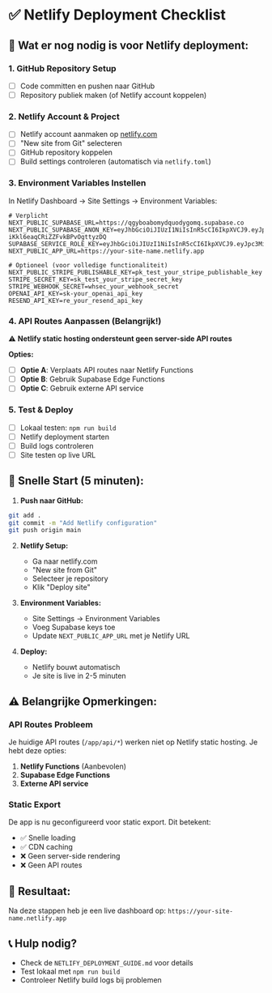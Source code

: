 # ✅ Netlify Deployment Checklist

## 🎯 **Wat er nog nodig is voor Netlify deployment:**

### 1. **GitHub Repository Setup**
- [ ] Code committen en pushen naar GitHub
- [ ] Repository publiek maken (of Netlify account koppelen)

### 2. **Netlify Account & Project**
- [ ] Netlify account aanmaken op [netlify.com](https://netlify.com)
- [ ] "New site from Git" selecteren
- [ ] GitHub repository koppelen
- [ ] Build settings controleren (automatisch via `netlify.toml`)

### 3. **Environment Variables Instellen**
In Netlify Dashboard → Site Settings → Environment Variables:

```env
# Verplicht
NEXT_PUBLIC_SUPABASE_URL=https://qgyboabomydquodygomq.supabase.co
NEXT_PUBLIC_SUPABASE_ANON_KEY=eyJhbGciOiJIUzI1NiIsInR5cCI6IkpXVCJ9.eyJpc3MiOiJzdXBhYmFzZSIsInJlZiI6InFneWJvYWJvbXlkcXVvZHlnb21xIiwicm9sZSI6ImFub24iLCJpYXQiOjE3NTUyNjQ5NTAsImV4cCI6MjA3MDg0MDk1MH0.K53Ufks0Jw8h8ky-iKkl6eaqCRiZZFvkBPvOgttyzDQ
SUPABASE_SERVICE_ROLE_KEY=eyJhbGciOiJIUzI1NiIsInR5cCI6IkpXVCJ9.eyJpc3MiOiJzdXBhYmFzZSIsInJlZiI6InFneWJvYWJvbXlkcXVvZHlnb21xIiwicm9sZSI6InNlcnZpY2Vfcm9sZSIsImlhdCI6MTc1NTI2NDk1MCwiZXhwIjoyMDcwODQwOTUwfQ.sSUH2MIL7vVukSwuV4CVxlcGU_u4V8nNpkR3WvSokw4
NEXT_PUBLIC_APP_URL=https://your-site-name.netlify.app

# Optioneel (voor volledige functionaliteit)
NEXT_PUBLIC_STRIPE_PUBLISHABLE_KEY=pk_test_your_stripe_publishable_key
STRIPE_SECRET_KEY=sk_test_your_stripe_secret_key
STRIPE_WEBHOOK_SECRET=whsec_your_webhook_secret
OPENAI_API_KEY=sk-your_openai_api_key
RESEND_API_KEY=re_your_resend_api_key
```

### 4. **API Routes Aanpassen (Belangrijk!)**
⚠️ **Netlify static hosting ondersteunt geen server-side API routes**

**Opties:**
- [ ] **Optie A**: Verplaats API routes naar Netlify Functions
- [ ] **Optie B**: Gebruik Supabase Edge Functions
- [ ] **Optie C**: Gebruik externe API service

### 5. **Test & Deploy**
- [ ] Lokaal testen: `npm run build`
- [ ] Netlify deployment starten
- [ ] Build logs controleren
- [ ] Site testen op live URL

## 🚀 **Snelle Start (5 minuten):**

1. **Push naar GitHub:**
```bash
git add .
git commit -m "Add Netlify configuration"
git push origin main
```

2. **Netlify Setup:**
   - Ga naar netlify.com
   - "New site from Git"
   - Selecteer je repository
   - Klik "Deploy site"

3. **Environment Variables:**
   - Site Settings → Environment Variables
   - Voeg Supabase keys toe
   - Update `NEXT_PUBLIC_APP_URL` met je Netlify URL

4. **Deploy:**
   - Netlify bouwt automatisch
   - Je site is live in 2-5 minuten

## ⚠️ **Belangrijke Opmerkingen:**

### **API Routes Probleem**
Je huidige API routes (`/app/api/*`) werken niet op Netlify static hosting. Je hebt deze opties:

1. **Netlify Functions** (Aanbevolen)
2. **Supabase Edge Functions**
3. **Externe API service**

### **Static Export**
De app is nu geconfigureerd voor static export. Dit betekent:
- ✅ Snelle loading
- ✅ CDN caching
- ❌ Geen server-side rendering
- ❌ Geen API routes

## 🎯 **Resultaat:**
Na deze stappen heb je een live dashboard op:
`https://your-site-name.netlify.app`

## 📞 **Hulp nodig?**
- Check de `NETLIFY_DEPLOYMENT_GUIDE.md` voor details
- Test lokaal met `npm run build`
- Controleer Netlify build logs bij problemen

